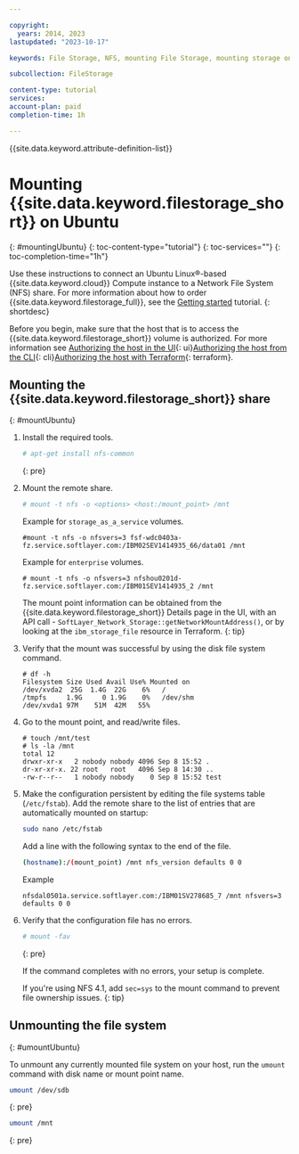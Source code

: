 ```yaml
---

copyright:
  years: 2014, 2023
lastupdated: "2023-10-17"

keywords: File Storage, NFS, mounting File Storage, mounting storage on Ubuntu,

subcollection: FileStorage

content-type: tutorial
services:
account-plan: paid
completion-time: 1h

---
```

{{site.data.keyword.attribute-definition-list}}

# Mounting {{site.data.keyword.filestorage_short}} on Ubuntu
{: #mountingUbuntu}
{: toc-content-type="tutorial"}
{: toc-services=""}
{: toc-completion-time="1h"}

Use these instructions to connect an Ubuntu Linux&reg;-based {{site.data.keyword.cloud}} Compute instance to a Network File System (NFS) share. For more information about how to order {{site.data.keyword.filestorage_full}}, see the [Getting started](/docs/FileStorage?topic=FileStorage-getting-started) tutorial.
{: shortdesc}

Before you begin, make sure that the host that is to access the {{site.data.keyword.filestorage_short}} volume is authorized. For more information see [Authorizing the host in the UI](/docs/FileStorage?topic=FileStorage-managingstorage&interface=ui#authhostUI){: ui}[Authorizing the host from the CLI](/docs/FileStorage?topic=FileStorage-managingstorage&interface=cli#authhostCLI){: cli}[Authorizing the host with Terraform](/docs/FileStorage?topic=FileStorage-managingstorage&interface=terraform#authhostterraform){: terraform}.

## Mounting the {{site.data.keyword.filestorage_short}} share
{: #mountUbuntu}

1. Install the required tools.
   ```zsh
   # apt-get install nfs-common
   ```
   {: pre}

2. Mount the remote share.
   ```zsh
   # mount -t nfs -o <options> <host:/mount_point> /mnt
   ```

   Example for `storage_as_a_service` volumes.
   ```text
   #mount -t nfs -o nfsvers=3 fsf-wdc0403a-fz.service.softlayer.com:/IBM02SEV1414935_66/data01 /mnt
   ```

   Example for `enterprise` volumes.
   ```text
   # mount -t nfs -o nfsvers=3 nfshou0201d-fz.service.softlayer.com:/IBM01SEV1414935_2 /mnt
   ```

   The mount point information can be obtained from the {{site.data.keyword.filestorage_short}} Details page in the UI, with an API call - `SoftLayer_Network_Storage::getNetworkMountAddress()`, or by looking at the `ibm_storage_file` resource in Terraform.
   {: tip}


3. Verify that the mount was successful by using the disk file system command.
   ```text
   # df -h
   Filesystem Size Used Avail Use% Mounted on
   /dev/xvda2  25G  1.4G  22G    6%   /
   /tmpfs     1.9G     0 1.9G    0%   /dev/shm
   /dev/xvda1 97M    51M  42M   55%
   ```

4. Go to the mount point, and read/write files.
   ```text
   # touch /mnt/test
   # ls -la /mnt
   total 12
   drwxr-xr-x   2 nobody nobody 4096 Sep 8 15:52 .
   dr-xr-xr-x. 22 root   root   4096 Sep 8 14:30 ..
   -rw-r--r--   1 nobody nobody    0 Sep 8 15:52 test
   ```

5. Make the configuration persistent by editing the file systems table (`/etc/fstab`). Add the remote share to the list of entries that are automatically mounted on startup:

   ```zsh
   sudo nano /etc/fstab
   ```
   Add a line with the following syntax to the end of the file.

   ```zsh
   (hostname):/(mount_point) /mnt nfs_version defaults 0 0
   ```

   Example

   ```text
   nfsdal0501a.service.softlayer.com:/IBM01SV278685_7 /mnt nfsvers=3 defaults 0 0
   ```

6. Verify that the configuration file has no errors.

   ```zsh
   # mount -fav
   ```
   {: pre}

   If the command completes with no errors, your setup is complete.

   If you're using NFS 4.1, add `sec=sys` to the mount command to prevent file ownership issues.
   {: tip}


## Unmounting the file system
{: #umountUbuntu}

To unmount any currently mounted file system on your host, run the `umount` command with disk name or mount point name.

```zsh
umount /dev/sdb
```
{: pre}

```zsh
umount /mnt
```
{: pre}
